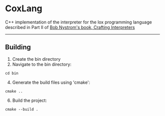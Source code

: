 # CoxLang
C++ implementation of the interpreter for the lox programming language described in Part II of [Bob Nystrom's book, Crafting Interpreters](https://craftinginterpreters.com/)

___
## Building
1. Create the bin directory
2. Navigate to the bin directory:
```
cd bin
```
4. Generate the build files using 'cmake':
```
cmake ..
```
6. Build the project:
```
cmake --build .
```
